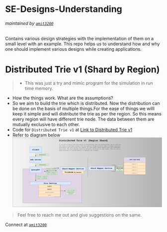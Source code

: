 # SE-Designs-Understanding
###### maintained by [`amit3200`](https://github.com/Amit3200)
Contains various design strategies with the implementation of them on a small level with an example. This repo helps us to understand how and why one should implement various designs while creating applications.



# Distributed Trie v1 (Shard by Region)
> * This was just a try and mimic program for the simulation in run time memory.
 * How the things work. What are the assumptions?
 * So we aim to build the trie which is distributed. Now the distribution can be done on the basis of multiple things.For the ease of things we willl keep it simple and will distribute the trie as per the region. So this means every region will have different trie node. The data between them are mutually exclusive to each other.
 * Code for `Distributed Trie v1` at [Link to Distributed Trie v1](https://github.com/Amit3200/SE-Designs-Understanding/tree/master/python/examples/distributedTrie/v1/distributedTrieV1.png)
 * Refer to diagram below
![Alt text](python/distributedTrie/v1/distributedTrieV1.png?raw=true "Distributed Trie v1")


> Feel free to reach me out and give suggestions on the same.


Connect at [`amit3200`](https://github.com/Amit3200)
